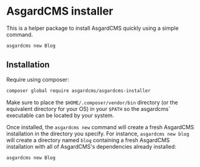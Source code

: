 # AsgardCMS installer

This is a helper package to install AsgardCMS quickly using a simple command.

```bash
asgardcms new Blog
```

## Installation

Require using composer:

```bash
composer global require asgardcms/asgardcms-installer
```

Make sure to place the `$HOME/.composer/vendor/bin` directory (or the equivalent directory for your OS) in your `$PATH` so the asgardcms` executable can be located by your system.

Once installed, the `asgardcms new` command will create a fresh AsgardCMS installation in the directory you specify. For instance, `asgardcms new blog` will create a directory named `blog` containing a fresh AsgardCMS installation with all of AsgardCMS's dependencies already installed:

```bash
asgardcms new Blog
```
